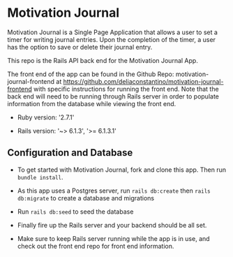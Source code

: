 # Motivation Journal

Motivation Journal is a Single Page Application that allows a user to set a timer for writing journal entries. Upon the completion of the timer, a user has the option to save or delete their journal entry.

This repo is the Rails API back end for the Motivation Journal App.

The front end of the app can be found in the Github Repo: motivation-journal-frontend at https://github.com/deliaconstantino/motivation-journal-frontend with specific instructions for running the front end. Note that the back end will need to be running through Rails server in order to populate information from the database while viewing the front end.

* Ruby version: '2.7.1'

* Rails version: '~> 6.1.3', '>= 6.1.3.1'

## Configuration and Database

* To get started with Motivation Journal, fork and clone this app. Then run `bundle install`.

* As this app uses a Postgres server, run `rails db:create` then `rails db:migrate` to create a database and migrations

* Run `rails db:seed` to seed the database

* Finally fire up the Rails server and your backend should be all set.

* Make sure to keep Rails server running while the app is in use, and check out the front end repo for front end information.
